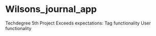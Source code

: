 # Wilsons_journal_app
Techdegree 5th Project
Exceeds expectations:
Tag functionality
User functionality
